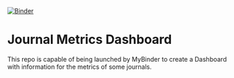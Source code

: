 [![Binder](https://mybinder.org/badge_logo.svg)](https://mybinder.org/v2/gh/f-osorio/journal_dashboard/master?urlpath=shiny%2Fjournal_dashboard%2F)
# Journal Metrics Dashboard
This repo is capable of being launched by MyBinder to create a Dashboard with information for the metrics of some journals.

